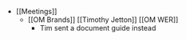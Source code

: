 - [[Meetings]]
	 - [[OM Brands]] [[Timothy Jetton]] [[OM WER]]
		 - Tim sent a document guide instead
